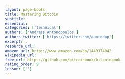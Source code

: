 ```yaml
---
layout: page-books
title: Mastering Bitcoin
subtitle: 
essential: 
categories: ['technical']
authors: ['Andreas Antonopoulos']
authors_twitter: ['https://twitter.com/aantonop']
excerpt: .
resource_url: 
amazon_url: https://www.amazon.com/dp/1449374042
wikipedia_url: 
free_url: https://github.com/bitcoinbook/bitcoinbook
rating_order: 9
lesson: ['']
---
```

